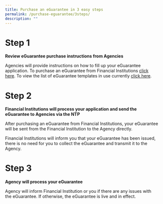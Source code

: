 ```yaml
---
title: Purchase an eGuarantee in 3 easy steps
permalink: /purchase-eguarantee/3steps/
description: ""
---
```


# Step 1
**Review eGuarantee purchase instructions from Agencies**

Agencies will provide instructions on how to fill up your eGuarantee application. To purchase an eGuarantee from Financial Institutions [click here](/financial-institutions/). To view the list of eGuarantee templates in use currently [click here](/templates/List-of-eGuarantee-templates/existing/).


# Step 2
**Financial Institutions will process your application and send the eGuarantee to Agencies via the NTP**

After purchasing an eGuarantee from Financial Institutions, your eGuarantee will be sent from the Financial Institution to the Agency directly. 

Financial Institutions will inform you that your eGuarantee has been issued, there is no need for you to collect the eGuarantee and transmit it to the Agency.

# Step 3
**Agency will process your eGuarantee**

Agency will inform Financial Institution or you if there are any issues with the eGuarantee. If otherwise, the eGuarantee is live and in effect.
